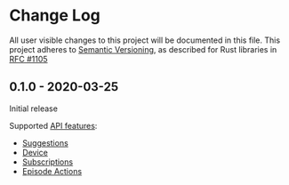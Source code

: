 # Change Log

All user visible changes to this project will be documented in this file.
This project adheres to [Semantic Versioning](http://semver.org/), as described
for Rust libraries in [RFC #1105](https://github.com/rust-lang/rfcs/blob/master/text/1105-api-evolution.md)

## 0.1.0 - 2020-03-25

Initial release

Supported [API features](https://gpoddernet.readthedocs.io/en/latest/api/reference/index.html):

* [Suggestions](https://gpoddernet.readthedocs.io/en/latest/api/reference/suggestions.html)
* [Device](https://gpoddernet.readthedocs.io/en/latest/api/reference/devices.html)
* [Subscriptions](https://gpoddernet.readthedocs.io/en/latest/api/reference/subscriptions.html)
* [Episode Actions](https://gpoddernet.readthedocs.io/en/latest/api/reference/events.html)
